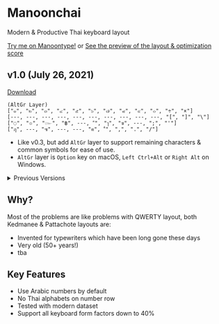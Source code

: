 # Manoonchai

Modern &amp; Productive Thai keyboard layout

[Try me on Manoontype!](https://manoontype.web.app) or [See the preview of the layout & optimization score](https://layout-analyzer.vercel.app)

## v1.0 (July 26, 2021)

[Download](https://github.com/Manoonchai/Manoonchai/releases)

```plaintext
(AltGr Layer)
["๑", "๒", "๓", "๔", "๕", "๖", "๗", "๘", "๙", "๐", "÷", "×"]
[---, ---, ---, ---, ---, ---, ---, ---, ---, ---, "[", "]", "\"]
["◌", "๏", "๛", "฿", ---, "ํ", "ๅ", "ฃ", ---, ";", "'"]
["ฦ", ---, "๚", ---, ---, "ฅ", "๎", ",", ".", "/"]
```

- Like v0.3, but add `AltGr` layer to support remaining characters & common symbols for ease of use.
- `AltGr` layer is `Option` key on macOS, `Left Ctrl+Alt` or `Right Alt` on Windows.

<details>
  <summary>Previous Versions</summary>

## v0.3 (May 6, 2021)

[Download printable format](https://github.com/narze/Manoonchai/files/6438811/layout.pdf)

```plaintext
["1", "2", "3", "4", "5", "6", "7", "8", "9", "0", "-", "="]
["ใ", "ต", "ห", "ล", "ส", "ป", "ั", "ก", "ิ", "บ", "็", "ฬ", "ฯ"]
["ง", "เ", "ร", "น", "ม", "อ", "า", "่", "้", "ว", "ื"]
["ุ", "ไ", "ท", "ย", "จ", "ค", "ี", "ด", "ะ", "ู"]
["!", "@", "#", "$", "%", "^", "&", "*", "(", ")", "_", "+"]
["ฒ", "ฏ", "ซ", "ญ", "ฟ", "ฉ", "ึ", "ธ", "ฐ", "ฎ", "ฆ", "ฑ", "ฌ"]
["ษ", "ถ", "แ", "ช", "พ", "ผ", "ำ", "ข", "โ", "ภ", "\""]
["ฤ", "ฝ", "ๆ", "ณ", "๊", "๋", "์", "ศ", "ฮ", "?"]
```

- Contributed by ([@iNViTiON](https://github.com/iNViTiON))
- Replaced `฿` with `"`
- Moved `฿`, `"`, `ฑ`, `ฌ`, `ฬ`, `ฯ` to the right most
- Effort is slightly reduced, but acceptable for real world usage

![image](https://user-images.githubusercontent.com/248741/117223218-66704480-ae37-11eb-9ee5-0ae8556f4d02.png)

## v0.2 (May 1, 2021)

```plaintext
["1","2","3","4","5","6","7","8","9","0","-","="]
["พ","ค","ย","ว","ล","ป","ั","ก","ต","บ","็","ู","์"]
["ห","เ","น","ร","ม","อ","า","่","้","ง","ื"]
["ช","ไ","ส","ท","จ","ิ","ี","ด","ะ","ุ"]
["!","@","#","$","%","^","&","*","(",")","_","+"]
["ฑ","ฒ","ษ","ญ","ฟ","ฎ","ฉ","ภ","ฐ","ฤ","ฆ","ฌ","ฯ"]
["ๆ","ถ","แ","ข","ผ","ึ","ใ","ำ","โ","ศ","ฮ"]
["ฬ","๋","๊","ซ","ฝ","?","ณ","ธ","ฏ","฿"]
```

After model optimization, weight adjustment and more than 10 million iterations, this layout achieve 49.5% improvement from Kedmanee.

![image](https://user-images.githubusercontent.com/248741/116779603-856e7f80-aaa1-11eb-9175-26d0802d0bd9.png)

## v0.1 (April 24, 2021)

Generated from [Carpalx-th](https://github.com/narze/carpalx-th), and edited by hand to make it more sensible. AltGr layer not available yet so `ฃ`, `ฅ` will be missing.

```plaintext
["1", "2", "3", "4", "5", "6", "7", "8", "9", "0", "-", "="]
["ู", "พ", "ง", "ส", "ต", "ค", "ั", "อ", "บ", "ป", "็", "ๆ", "ฐ"]
["ว", "ก", "น", "ร", "ย", "เ", "่", "า", "ม", "ี", "ะ"]
["ท", "ใ", "ห", "ล", "ช", "ไ", "้", "ด", "ุ", "์"]
["!", "@", "#", "$", "%", "^", "&", "*", "(", ")", "_", "+"]
["ฯ", "ฏ", "ษ", "ศ", "ซ", "๊", "โ", "ฬ", "ภ", "ฮ", "ฒ", "ฤ", "ฑ"]
["ธ", "ข", "แ", "ญ", "จ", "ถ", "ิ", "ื", "ำ", "ึ", "๋"]
["ฆ", "ฌ", "ฉ", "ผ", "ฝ", "฿", "ณ", "ฟ", "ฎ", "?"]
```

![image](https://user-images.githubusercontent.com/248741/115959989-383a5d00-a539-11eb-86e5-0a70b23a999e.png)
</details>

## Why?

Most of the problems are like problems with QWERTY layout, both Kedmanee & Pattachote layouts are:

- Invented for typewriters which have been long gone these days
- Very old (50+ years!)
- tba

## Key Features

- Use Arabic numbers by default
- No Thai alphabets on number row
- Tested with modern dataset
- Support all keyboard form factors down to 40%
